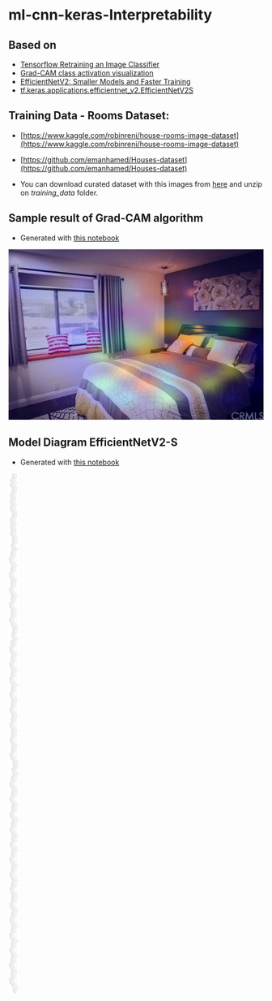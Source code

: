 # ml-cnn-keras-Interpretability

## Based on
- [Tensorflow Retraining an Image Classifier](https://www.tensorflow.org/hub/tutorials/tf2_image_retraining)
- [Grad-CAM class activation visualization](https://keras.io/examples/vision/grad_cam/)
- [EfficientNetV2: Smaller Models and Faster Training](https://arxiv.org/abs/2104.00298)
- [tf.keras.applications.efficientnet_v2.EfficientNetV2S](https://www.tensorflow.org/api_docs/python/tf/keras/applications/efficientnet_v2/EfficientNetV2S)

## Training Data - Rooms Dataset: 
- [https://www.kaggle.com/robinreni/house-rooms-image-dataset](https://www.kaggle.com/robinreni/house-rooms-image-dataset)
- [https://github.com/emanhamed/Houses-dataset](https://github.com/emanhamed/Houses-dataset)

- You can download curated dataset with this images from [here](https://drive.google.com/file/d/1PzoQAvOcXDwEmNAj_rGnTXSfu8GPuUvR/view?usp=sharing) and unzip on *training_data* folder.


## Sample result of Grad-CAM algorithm
- Generated with [this notebook](notebooks/03-Interpretability-with-Grad-CAM.ipynb)  

![Grad-CAM Result](notebooks/grad_cam_result.jpg)

## Model Diagram EfficientNetV2-S
- Generated with [this notebook](notebooks/02-plot-cnn-keras-models.ipynb)

![EfficientNetV2-S](notebooks/efficientnetv2_s_model_diagram.png)